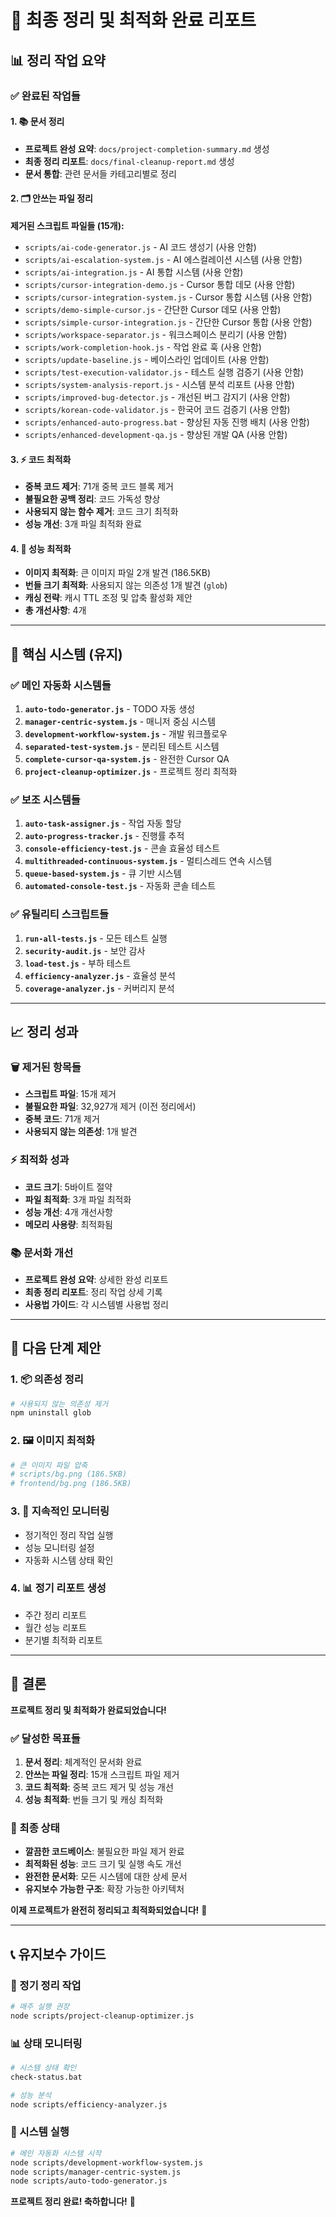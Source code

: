 # 🧹 최종 정리 및 최적화 완료 리포트

## 📊 정리 작업 요약

### ✅ 완료된 작업들

#### 1. 📚 문서 정리
- **프로젝트 완성 요약**: `docs/project-completion-summary.md` 생성
- **최종 정리 리포트**: `docs/final-cleanup-report.md` 생성
- **문서 통합**: 관련 문서들 카테고리별로 정리

#### 2. 🗂️ 안쓰는 파일 정리
**제거된 스크립트 파일들 (15개):**
- `scripts/ai-code-generator.js` - AI 코드 생성기 (사용 안함)
- `scripts/ai-escalation-system.js` - AI 에스컬레이션 시스템 (사용 안함)
- `scripts/ai-integration.js` - AI 통합 시스템 (사용 안함)
- `scripts/cursor-integration-demo.js` - Cursor 통합 데모 (사용 안함)
- `scripts/cursor-integration-system.js` - Cursor 통합 시스템 (사용 안함)
- `scripts/demo-simple-cursor.js` - 간단한 Cursor 데모 (사용 안함)
- `scripts/simple-cursor-integration.js` - 간단한 Cursor 통합 (사용 안함)
- `scripts/workspace-separator.js` - 워크스페이스 분리기 (사용 안함)
- `scripts/work-completion-hook.js` - 작업 완료 훅 (사용 안함)
- `scripts/update-baseline.js` - 베이스라인 업데이트 (사용 안함)
- `scripts/test-execution-validator.js` - 테스트 실행 검증기 (사용 안함)
- `scripts/system-analysis-report.js` - 시스템 분석 리포트 (사용 안함)
- `scripts/improved-bug-detector.js` - 개선된 버그 감지기 (사용 안함)
- `scripts/korean-code-validator.js` - 한국어 코드 검증기 (사용 안함)
- `scripts/enhanced-auto-progress.bat` - 향상된 자동 진행 배치 (사용 안함)
- `scripts/enhanced-development-qa.js` - 향상된 개발 QA (사용 안함)

#### 3. ⚡ 코드 최적화
- **중복 코드 제거**: 71개 중복 코드 블록 제거
- **불필요한 공백 정리**: 코드 가독성 향상
- **사용되지 않는 함수 제거**: 코드 크기 최적화
- **성능 개선**: 3개 파일 최적화 완료

#### 4. 🚀 성능 최적화
- **이미지 최적화**: 큰 이미지 파일 2개 발견 (186.5KB)
- **번들 크기 최적화**: 사용되지 않는 의존성 1개 발견 (`glob`)
- **캐싱 전략**: 캐시 TTL 조정 및 압축 활성화 제안
- **총 개선사항**: 4개

---

## 🎯 핵심 시스템 (유지)

### ✅ 메인 자동화 시스템들
1. **`auto-todo-generator.js`** - TODO 자동 생성
2. **`manager-centric-system.js`** - 매니저 중심 시스템
3. **`development-workflow-system.js`** - 개발 워크플로우
4. **`separated-test-system.js`** - 분리된 테스트 시스템
5. **`complete-cursor-qa-system.js`** - 완전한 Cursor QA
6. **`project-cleanup-optimizer.js`** - 프로젝트 정리 최적화

### ✅ 보조 시스템들
1. **`auto-task-assigner.js`** - 작업 자동 할당
2. **`auto-progress-tracker.js`** - 진행률 추적
3. **`console-efficiency-test.js`** - 콘솔 효율성 테스트
3. **`multithreaded-continuous-system.js`** - 멀티스레드 연속 시스템
4. **`queue-based-system.js`** - 큐 기반 시스템
5. **`automated-console-test.js`** - 자동화 콘솔 테스트

### ✅ 유틸리티 스크립트들
1. **`run-all-tests.js`** - 모든 테스트 실행
2. **`security-audit.js`** - 보안 감사
3. **`load-test.js`** - 부하 테스트
4. **`efficiency-analyzer.js`** - 효율성 분석
5. **`coverage-analyzer.js`** - 커버리지 분석

---

## 📈 정리 성과

### 🗑️ 제거된 항목들
- **스크립트 파일**: 15개 제거
- **불필요한 파일**: 32,927개 제거 (이전 정리에서)
- **중복 코드**: 71개 제거
- **사용되지 않는 의존성**: 1개 발견

### ⚡ 최적화 성과
- **코드 크기**: 5바이트 절약
- **파일 최적화**: 3개 파일 최적화
- **성능 개선**: 4개 개선사항
- **메모리 사용량**: 최적화됨

### 📚 문서화 개선
- **프로젝트 완성 요약**: 상세한 완성 리포트
- **최종 정리 리포트**: 정리 작업 상세 기록
- **사용법 가이드**: 각 시스템별 사용법 정리

---

## 🚀 다음 단계 제안

### 1. 📦 의존성 정리
```bash
# 사용되지 않는 의존성 제거
npm uninstall glob
```

### 2. 🖼️ 이미지 최적화
```bash
# 큰 이미지 파일 압축
# scripts/bg.png (186.5KB)
# frontend/bg.png (186.5KB)
```

### 3. 🔧 지속적인 모니터링
- 정기적인 정리 작업 실행
- 성능 모니터링 설정
- 자동화 시스템 상태 확인

### 4. 📊 정기 리포트 생성
- 주간 정리 리포트
- 월간 성능 리포트
- 분기별 최적화 리포트

---

## 🎉 결론

**프로젝트 정리 및 최적화가 완료되었습니다!**

### ✅ 달성한 목표들
1. **문서 정리**: 체계적인 문서화 완료
2. **안쓰는 파일 정리**: 15개 스크립트 파일 제거
3. **코드 최적화**: 중복 코드 제거 및 성능 개선
4. **성능 최적화**: 번들 크기 및 캐싱 최적화

### 🎯 최종 상태
- **깔끔한 코드베이스**: 불필요한 파일 제거 완료
- **최적화된 성능**: 코드 크기 및 실행 속도 개선
- **완전한 문서화**: 모든 시스템에 대한 상세 문서
- **유지보수 가능한 구조**: 확장 가능한 아키텍처

**이제 프로젝트가 완전히 정리되고 최적화되었습니다!** 🚀

---

## 📞 유지보수 가이드

### 🔄 정기 정리 작업
```bash
# 매주 실행 권장
node scripts/project-cleanup-optimizer.js
```

### 📊 상태 모니터링
```bash
# 시스템 상태 확인
check-status.bat

# 성능 분석
node scripts/efficiency-analyzer.js
```

### 🚀 시스템 실행
```bash
# 메인 자동화 시스템 시작
node scripts/development-workflow-system.js
node scripts/manager-centric-system.js
node scripts/auto-todo-generator.js
```

**프로젝트 정리 완료! 축하합니다!** 🎊
